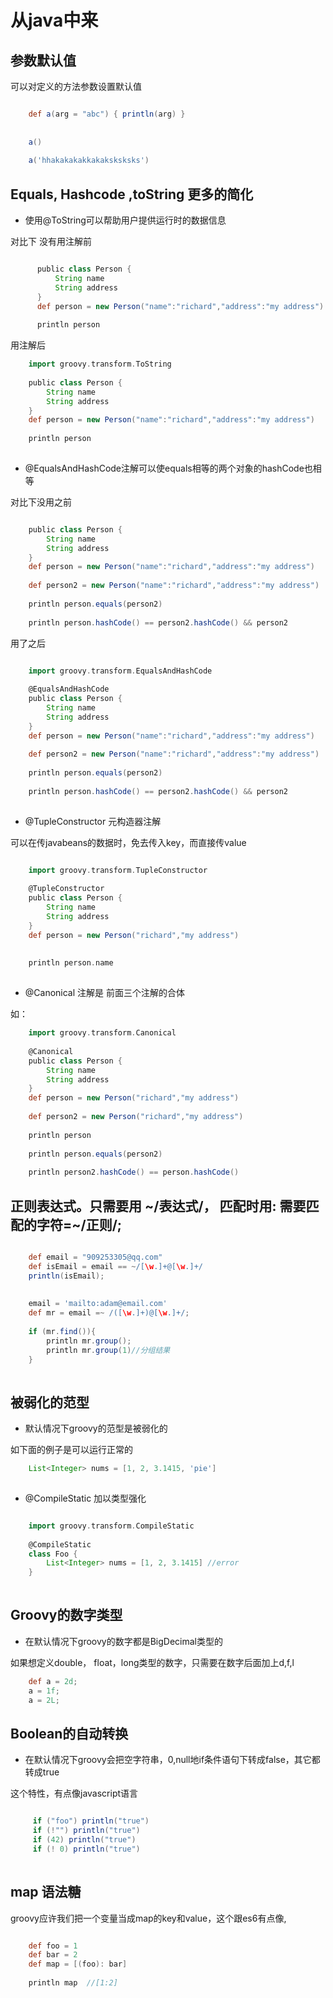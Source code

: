 # 从java中来

## 参数默认值

可以对定义的方法参数设置默认值


```groovy

    def a(arg = "abc") { println(arg) }
    
    
    a()
    
    a('hhakakakakkakaksksksks')


```

## Equals, Hashcode ,toString  更多的简化

* 使用@ToString可以帮助用户提供运行时的数据信息

对比下 没有用注解前
````groovy

      public class Person {
          String name
          String address
      }
      def person = new Person("name":"richard","address":"my address")
 
      println person 
````


用注解后

````groovy
    import groovy.transform.ToString
    
    public class Person {
        String name
        String address
    }
    def person = new Person("name":"richard","address":"my address")
    
    println person
   
````


* @EqualsAndHashCode注解可以使equals相等的两个对象的hashCode也相等

对比下没用之前

````groovy

    public class Person {
        String name
        String address
    }
    def person = new Person("name":"richard","address":"my address")
    
    def person2 = new Person("name":"richard","address":"my address")
    
    println person.equals(person2)
    
    println person.hashCode() == person2.hashCode() && person2

````
用了之后

````groovy

    import groovy.transform.EqualsAndHashCode
    
    @EqualsAndHashCode
    public class Person {
        String name
        String address
    }
    def person = new Person("name":"richard","address":"my address")
    
    def person2 = new Person("name":"richard","address":"my address")
    
    println person.equals(person2)
    
    println person.hashCode() == person2.hashCode() && person2
    

````

* @TupleConstructor 元构造器注解

可以在传javabeans的数据时，免去传入key，而直接传value

````groovy

    import groovy.transform.TupleConstructor
    
    @TupleConstructor
    public class Person {
        String name
        String address
    }
    def person = new Person("richard","my address")
    
    
    println person.name
    
````

* @Canonical 注解是 前面三个注解的合体

如：

```groovy
    import groovy.transform.Canonical
    
    @Canonical
    public class Person {
        String name
        String address
    }
    def person = new Person("richard","my address")
    
    def person2 = new Person("richard","my address")
    
    println person
    
    println person.equals(person2)
    
    println person2.hashCode() == person.hashCode()

```


## 正则表达式。只需要用 ~/表达式/， 匹配时用: 需要匹配的字符=~/正则/;

```groovy

    def email = "909253305@qq.com"
    def isEmail = email == ~/[\w.]+@[\w.]+/
    println(isEmail);
    
    
    email = 'mailto:adam@email.com'
    def mr = email =~ /([\w.]+)@[\w.]+/;
    
    if (mr.find()){
        println mr.group();
        println mr.group(1)//分组结果
    }
    
```


## 被弱化的范型

* 默认情况下groovy的范型是被弱化的

如下面的例子是可以运行正常的

```groovy
    List<Integer> nums = [1, 2, 3.1415, 'pie']
    
```

* @CompileStatic 加以类型强化

```groovy

    import groovy.transform.CompileStatic
    
    @CompileStatic
    class Foo {
        List<Integer> nums = [1, 2, 3.1415] //error
    }
    
```

## Groovy的数字类型

* 在默认情况下groovy的数字都是BigDecimal类型的

如果想定义double， float，long类型的数字，只需要在数字后面加上d,f,l

```groovy
    def a = 2d;
    a = 1f;
    a = 2L;

```


## Boolean的自动转换

* 在默认情况下groovy会把空字符串，0,null地if条件语句下转成false，其它都转成true

 这个特性，有点像javascript语言

````groovy

     if ("foo") println("true")
     if (!"") println("true")
     if (42) println("true")
     if (! 0) println("true")
     
````

## map 语法糖

groovy应许我们把一个变量当成map的key和value，这个跟es6有点像,



````groovy

    def foo = 1
    def bar = 2
    def map = [(foo): bar]
    
    println map  //[1:2]

````

